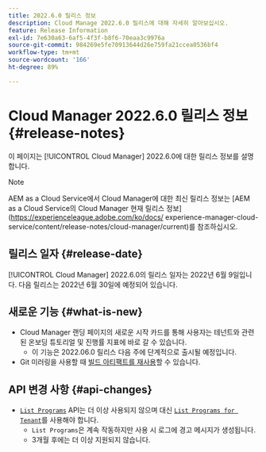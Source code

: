 ```yaml
---
title: 2022.6.0 릴리스 정보
description: Cloud Manage 2022.6.0 릴리스에 대해 자세히 알아보십시오.
feature: Release Information
exl-id: 7e630a63-6af5-4f3f-b8f6-70eaa3c9976a
source-git-commit: 984269e5fe70913644d26e759fa21ccea0536bf4
workflow-type: tm+mt
source-wordcount: '166'
ht-degree: 89%

---
```


# Cloud Manager 2022.6.0 릴리스 정보 {#release-notes}

이 페이지는 [!UICONTROL Cloud Manager] 2022.6.0에 대한 릴리스 정보를 설명합니다.

>[!NOTE]
>
>AEM as a Cloud Service에서 Cloud Manager에 대한 최신 릴리스 정보는 [AEM as a Cloud Service의 Cloud Manager 현재 릴리스 정보](https://experienceleague.adobe.com/ko/docs/ experience-manager-cloud-service/content/release-notes/cloud-manager/current)를 참조하십시오.

## 릴리스 일자 {#release-date}

[!UICONTROL Cloud Manager] 2022.6.0의 릴리스 일자는 2022년 6월 9일입니다. 다음 릴리스는 2022년 6월 30일에 예정되어 있습니다.

## 새로운 기능 {#what-is-new}

* Cloud Manager 랜딩 페이지의 새로운 시작 카드를 통해 사용자는 테넌트와 관련된 온보딩 튜토리얼 및 진행률 지표에 바로 갈 수 있습니다.
   * 이 기능은 2022.06.0 릴리스 다음 주에 단계적으로 출시될 예정입니다.
* Git 미러링을 사용할 때 [빌드 아티팩트를 재사용](/help/getting-started/project-setup.md#build-artifact-reuse)할 수 있습니다.

## API 변경 사항 {#api-changes}

* [`List Programs`](https://developer.adobe.com/experience-cloud/cloud-manager/reference/api/#operation/getPrograms) API는 더 이상 사용되지 않으며 대신 [`List Programs for Tenant`](https://developer.adobe.com/experience-cloud/cloud-manager/reference/api/#operation/getProgramsForTenant)를 사용해야 합니다.
   * `List Programs`은 계속 작동하지만 사용 시 로그에 경고 메시지가 생성됩니다.
   * 3개월 후에는 더 이상 지원되지 않습니다.
